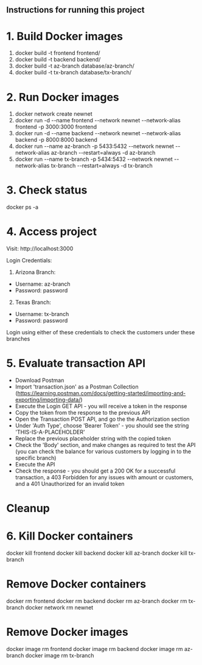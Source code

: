 ## Instructions for running this project

# 1. Build Docker images
1. docker build -t frontend frontend/
2. docker build -t backend backend/
3. docker build -t az-branch database/az-branch/
4. docker build -t tx-branch database/tx-branch/


# 2. Run Docker images
1. docker network create newnet
2. docker run -d --name frontend --network newnet --network-alias frontend -p 3000:3000 frontend
3. docker run -d --name backend --network newnet --network-alias backend -p 8000:8000 backend
4. docker run --name az-branch -p 5433:5432 --network newnet --network-alias az-branch --restart=always -d az-branch
5. docker run --name tx-branch -p 5434:5432 --network newnet --network-alias tx-branch --restart=always -d tx-branch

# 3. Check status
docker ps -a

# 4. Access project
Visit: http://localhost:3000

Login Credentials:
1. Arizona Branch:
- Username: az-branch
- Password: password

2. Texas Branch:
- Username: tx-branch 
- Password: password 

Login using either of these credentials to check the customers under these branches

# 5. Evaluate transaction API
- Download Postman
- Import 'transaction.json' as a Postman Collection (https://learning.postman.com/docs/getting-started/importing-and-exporting/importing-data/)
- Execute the Login GET API - you will receive a token in the response
- Copy the token from the response to the previous API
- Open the Transaction POST API, and go the the Authorization section
- Under 'Auth Type', choose 'Bearer Token' - you should see the string 'THIS-IS-A-PLACEHOLDER'
- Replace the previous placeholder string with the copied token
- Check the 'Body' section, and make changes as required to test the API (you can check the balance for various customers by logging in to the specific branch)
- Execute the API
- Check the response - you should get a 200 OK for a successful transaction, a 403 Forbidden for any issues with amount or customers, and a 401 Unauthorized 
  for an invalid token

# Cleanup 
# 6. Kill Docker containers
docker kill frontend
docker kill backend
docker kill az-branch
docker kill tx-branch

# Remove Docker containers
docker rm frontend
docker rm backend
docker rm az-branch
docker rm tx-branch
docker network rm newnet

# Remove Docker images
docker image rm frontend
docker image rm backend
docker image rm az-branch
docker image rm tx-branch
